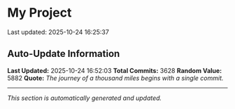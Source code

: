# My Project


Last updated: 2025-10-24 16:25:37



















































































































































































































































































































































































































































































































































































































































































































































































































































































































































































































































































































































































































































































































































































































































































































































































































































































































































































































































































































































































































































































































































































































































































































































































































































































































































































































































































































































































































































































































































































































































































































































































































































































































































































































































































































































































































































































































































































































































































































































































































































































































































































## Auto-Update Information

**Last Updated:** 2025-10-24 16:52:03
**Total Commits:** 3628
**Random Value:** 5882
**Quote:** _The journey of a thousand miles begins with a single commit._

---
_This section is automatically generated and updated._